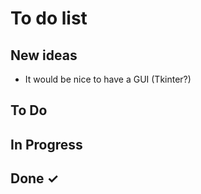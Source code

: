 # To do list 

## New ideas

-  It would be nice to have a GUI (Tkinter?)

## To Do


## In Progress


## Done ✓
